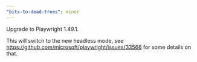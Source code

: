 ```yaml
---
"bits-to-dead-trees": minor
---
```


Upgrade to Playwright 1.49.1.

This will switch to the new headless mode, see https://github.com/microsoft/playwright/issues/33566
for some details on that.
